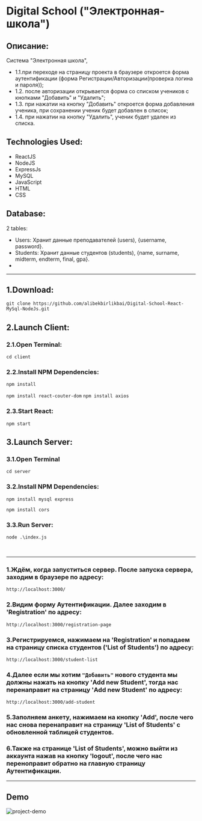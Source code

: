 # Digital School ("Электронная-школа")

## Описание:

Система "Электронная школа",

- 1.1.при переходе на страницу проекта в браузере откроется форма аутентификации (форма Регистрации/Авторизации(проверка логина и пароля));
- 1.2. после авторизации открывается форма со списком учеников с кнопками "Добавить" и "Удалить";
- 1.3. при нажатии на кнопку "Добавить" откроется форма добавления ученика, при сохранении ученик будет добавлен в список;
- 1.4. при нажатии на кнопку "Удалить", ученик будет удален из списка.

## Technologies Used:

- ReactJS
- NodeJS
- ExpressJs
- MySQL
- JavaScript
- HTML
- CSS

## Database:

2 tables:

- Users: Хранит данные преподавателей (users), {username, password}.
- Students: Хранит данные студентов (students), {name, surname, midterm, endterm, final, gpa}.
- 
---

## 1.Download:

`git clone https://github.com/alibekbirlikbai/Digital-School-React-MySql-NodeJs.git`

## 2.Launch Client:

### 2.1.Open Terminal:

`cd client`

### 2.2.Install NPM Dependencies:

`npm install`

`npm install react-couter-dom`
`npm install axios`


### 2.3.Start React:

`npm start`

## 3.Launch Server:

### 3.1.Open Terminal

`cd server`

### 3.2.Install NPM Dependencies:
`npm install mysql express`

`npm install cors`

### 3.3.Run Server:

`node .\index.js`

<br>

---

### 1.Ждём, когда запуститься сервер. После запуска сервера, заходим в браузере по адресу:

`http://localhost:3000/`

### 2.Видим форму Аутентификации. Далее заходим в 'Registration' по адресу:

`http://localhost:3000/registration-page`

### 3.Регистрируемся, нажимаем на 'Registration' и попадаем на страницу списка студентов ('List of Students') по адресу:

`http://localhost:3000/student-list`

### 4.Далее если мы хотим `"Добавить"` нового студента мы должны нажать на кнопку 'Add new Student', тогда нас перенаправит на страницу 'Add new Student' по адресу:

`http://localhost:3000/add-student`

### 5.Заполняем анкету, нажимаем на кнопку 'Add', после чего нас снова перенаправит на страницу 'List of Students' с обновленной таблицей студентов.

### 6.Также на странице 'List of Students', можно выйти из аккаунта нажав на кнопку 'logout', после чего нас переноправит обратно на главную страницу Аутентификации.
---
## Demo
![project-demo](https://user-images.githubusercontent.com/87764579/138043067-ff8d4c52-1586-455a-8c98-1646ab5e53cc.png)
